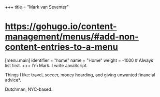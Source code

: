 +++
title = "Mark van Seventer"

# https://gohugo.io/content-management/menus/#add-non-content-entries-to-a-menu
[menu.main]
  identifier = "home"
  name = "Home"
  weight = -1000 # Always list first.
+++
I'm Mark. I write JavaScript.

Things I like: travel, soccer, money hoarding, and giving unwanted financial advice*.

Dutchman, NYC-based.
